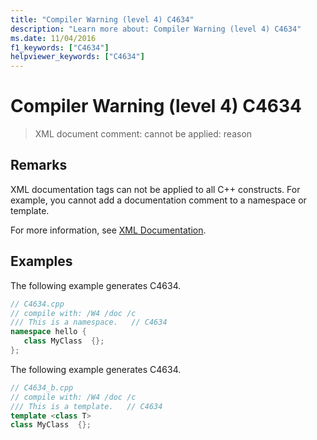 ```yaml
---
title: "Compiler Warning (level 4) C4634"
description: "Learn more about: Compiler Warning (level 4) C4634"
ms.date: 11/04/2016
f1_keywords: ["C4634"]
helpviewer_keywords: ["C4634"]
---
```

# Compiler Warning (level 4) C4634

> XML document comment: cannot be applied:  reason

## Remarks

XML documentation tags can not be applied to all C++ constructs.  For example, you cannot add a documentation comment to a namespace or template.

For more information, see [XML Documentation](../../build/reference/xml-documentation-visual-cpp.md).

## Examples

The following example generates C4634.

```cpp
// C4634.cpp
// compile with: /W4 /doc /c
/// This is a namespace.   // C4634
namespace hello {
   class MyClass  {};
};
```

The following example generates C4634.

```cpp
// C4634_b.cpp
// compile with: /W4 /doc /c
/// This is a template.   // C4634
template <class T>
class MyClass  {};
```
